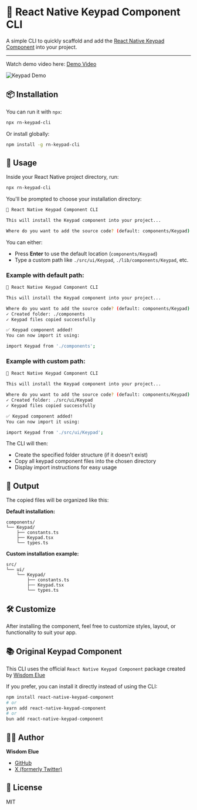 # 🧮 React Native Keypad Component CLI

A simple CLI to quickly scaffold and add the [React Native Keypad Component](https://github.com/Elue-dev/react-native-keypad-component) into your project.

---

Watch demo video here: [Demo Video](https://res.cloudinary.com/dwdsjbetu/image/upload/v1753918424/ScreenRecording2025-07-31at00.22.15-ezgif.com-video-to-gif-converter_ibc32c.gif)

![Keypad Demo](https://res.cloudinary.com/dwdsjbetu/image/upload/v1753918424/ScreenRecording2025-07-31at00.22.15-ezgif.com-video-to-gif-converter_ibc32c.gif)

## 📦 Installation

You can run it with `npx`:

```bash
npx rn-keypad-cli
```

Or install globally:

```bash
npm install -g rn-keypad-cli
```

## 🚀 Usage

Inside your React Native project directory, run:

```bash
npx rn-keypad-cli
```

You'll be prompted to choose your installation directory:

```bash
🧮 React Native Keypad Component CLI

This will install the Keypad component into your project...

Where do you want to add the source code? (default: components/Keypad):
```

You can either:

- Press **Enter** to use the default location (`components/Keypad`)
- Type a custom path like `./src/ui/Keypad`, `./lib/components/Keypad`, etc.

### Example with default path:

```bash
🧮 React Native Keypad Component CLI

This will install the Keypad component into your project...

Where do you want to add the source code? (default: components/Keypad):
✓ Created folder: ./components
✓ Keypad files copied successfully

✅ Keypad component added!
You can now import it using:

import Keypad from './components';
```

### Example with custom path:

```bash
🧮 React Native Keypad Component CLI

This will install the Keypad component into your project...

Where do you want to add the source code? (default: components/Keypad): ./src/ui/Keypad
✓ Created folder: ./src/ui/Keypad
✓ Keypad files copied successfully

✅ Keypad component added!
You can now import it using:

import Keypad from './src/ui/Keypad';
```

The CLI will then:

- Create the specified folder structure (if it doesn't exist)
- Copy all keypad component files into the chosen directory
- Display import instructions for easy usage

## 🧱 Output

The copied files will be organized like this:

**Default installation:**

```
components/
└── Keypad/
    ├── constants.ts
    ├── Keypad.tsx
    └── types.ts
```

**Custom installation example:**

```
src/
└── ui/
    └── Keypad/
        ├── constants.ts
        ├── Keypad.tsx
        └── types.ts
```

## 🛠 Customize

After installing the component, feel free to customize styles, layout, or functionality to suit your app.

## 📚 Original Keypad Component

This CLI uses the official `React Native Keypad Component` package created by [Wisdom Elue](https://x.com/eluewisdom_)

If you prefer, you can install it directly instead of using the CLI:

```bash
npm install react-native-keypad-component
# or
yarn add react-native-keypad-component
# or
bun add react-native-keypad-component
```

## 🧑‍💻 Author

**Wisdom Elue**

- [GitHub](https://github.com/Elue-dev)
- [X (formerly Twitter)](https://x.com/eluewisdom_)

## 📄 License

MIT
